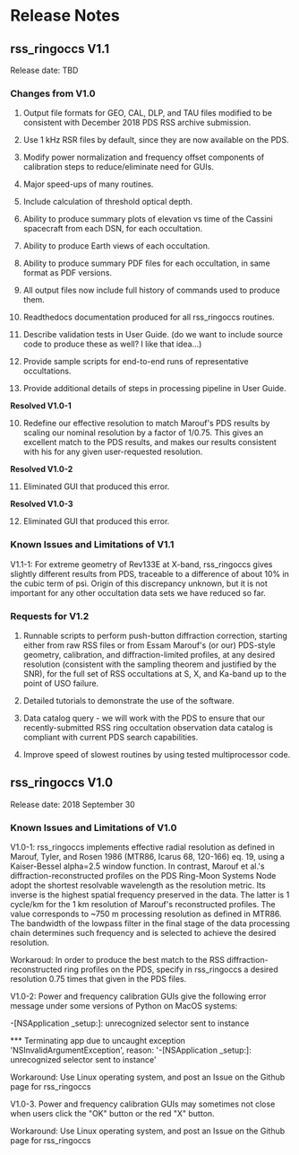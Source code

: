 # Release Notes #

## rss_ringoccs V1.1 ##

Release date: TBD

### Changes from V1.0 ###
1. Output file formats for GEO, CAL, DLP, and TAU files modified to be consistent with December 2018 PDS RSS archive submission.

2. Use 1 kHz RSR files by default, since they are now available on the PDS.

3. Modify power normalization and frequency offset components of calibration steps to reduce/eliminate need for GUIs.

4. Major speed-ups of many routines.

5. Include calculation of threshold optical depth.

6. Ability to produce summary plots of elevation vs time of the Cassini spacecraft from each DSN, for each occultation.

7. Ability to produce Earth views of each occultation.

8. Ability to produce summary PDF files for each occultation, in same format as PDF versions.

9. All output files now include full history of commands used to produce them.

10. Readthedocs documentation produced for all rss_ringoccs routines.

11. Describe validation tests in User Guide. (do we want to include source code to produce these as well? I like that idea...)

12. Provide sample scripts for end-to-end runs of representative occultations.

13. Provide additional details of steps in processing pipeline in User Guide.

**Resolved V1.0-1**

10. Redefine our effective resolution to match Marouf's PDS results by scaling our nominal resolution by a factor of 1/0.75. This gives an excellent match to the PDS results, and makes our results consistent with his for any given user-requested resolution.

**Resolved V1.0-2**

11. Eliminated GUI that produced this error.

**Resolved V1.0-3**

12. Eliminated GUI that produced this error.

### Known Issues and Limitations of V1.1 ###

V1.1-1: For extreme geometry of Rev133E at X-band, rss_ringoccs gives slightly different results from PDS, traceable to a difference of about 10% in the cubic term of psi. Origin of this discrepancy unknown, but it is not important for any other occultation data sets we have reduced so far.

### Requests for V1.2 ###

1. Runnable scripts to perform push-button diffraction correction, starting either from raw RSS files or from Essam Marouf's (or our) PDS-style geometry, calibration, and diffraction-limited profiles, at any desired resolution (consistent with the sampling theorem and justified by the SNR), for the full set of RSS occultations at S, X, and Ka-band up to the point of USO failure.

2. Detailed tutorials to demonstrate the use of the software.

3. Data catalog query - we will work with the PDS to ensure that our recently-submitted RSS ring occultation observation data catalog is compliant with current PDS search capabilities.

4. Improve speed of slowest routines by using tested multiprocessor code.

## rss_ringoccs V1.0 ##

Release date: 2018 September 30

### Known Issues and Limitations of V1.0 ###
V1.0-1: rss_ringoccs implements effective radial resolution as defined in Marouf, Tyler, and Rosen 1986 (MTR86, Icarus 68, 120-166) eq. 19, using a Kaiser-Bessel alpha=2.5 window function. In contrast, Marouf et al.'s diffraction-reconstructed profiles on the PDS Ring-Moon Systems Node adopt the shortest resolvable wavelength as the
resolution metric. Its inverse is the
highest spatial frequency preserved in the data. The latter is 1 cycle/km for the 1 km
resolution of Marouf's reconstructed profiles. The value corresponds to ~750 m
processing resolution as defined in MTR86. The bandwidth of the lowpass filter in the final stage of the data processing chain determines such frequency and is selected to achieve the desired resolution.

Workaroud: In order to produce the best match to the RSS diffraction-reconstructed ring profiles on the PDS, specify in rss_ringoccs a desired resolution 0.75 times that given in the PDS files.

V1.0-2: Power and frequency calibration GUIs give the following error message under some versions of Python on MacOS systems:

-[NSApplication _setup:]: unrecognized selector sent to instance

*** Terminating app due to uncaught exception 'NSInvalidArgumentException', reason: '-[NSApplication _setup:]: unrecognized selector sent to instance'

Workaround: Use Linux operating system, and post an Issue on the Github page for rss_ringoccs

V1.0-3. Power and frequency calibration GUIs may sometimes not close when users click the "OK" button or the red "X" button.

Workaround: Use Linux operating system, and post an Issue on the Github page for rss_ringoccs
